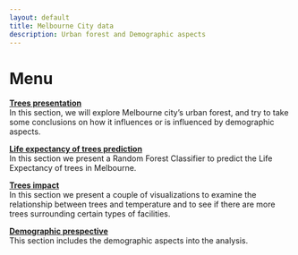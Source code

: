 ```yaml
---
layout: default
title: Melbourne City data
description: Urban forest and Demographic aspects
---
```



# Menu

**[Trees presentation](./PAGE1.html)**  
In this section, we will explore Melbourne city’s urban forest, and try to take some conclusions on how it influences or is influenced by demographic aspects.

**[Life expectancy of trees prediction](./PAGE-Pred.html)**  
In this section we present a Random Forest Classifier to predict the Life Expectancy of trees in Melbourne.

**[Trees impact](./PAGE-Vera.html)**  
In this section we present a couple of visualizations to examine the relationship between trees and temperature and to see if there are more trees surrounding certain types of facilities.

**[Demographic prespective](./PAGE-Gi.html)**  
This section includes the demographic aspects into the analysis. 


